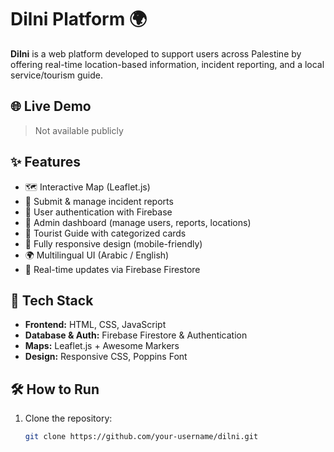 # Dilni Platform 🌍

**Dilni** is a web platform developed to support users across Palestine by offering real-time location-based information, incident reporting, and a local service/tourism guide.

## 🌐 Live Demo
> Not available publicly

## ✨ Features

- 🗺️ Interactive Map (Leaflet.js)
- 📝 Submit & manage incident reports
- 🔐 User authentication with Firebase
- 🎯 Admin dashboard (manage users, reports, locations)
- 🧭 Tourist Guide with categorized cards
- 📱 Fully responsive design (mobile-friendly)
- 🌍 Multilingual UI (Arabic / English)
- 🔔 Real-time updates via Firebase Firestore

## 🧪 Tech Stack

- **Frontend:** HTML, CSS, JavaScript
- **Database & Auth:** Firebase Firestore & Authentication
- **Maps:** Leaflet.js + Awesome Markers
- **Design:** Responsive CSS, Poppins Font

## 🛠️ How to Run

1. Clone the repository:
   ```bash
   git clone https://github.com/your-username/dilni.git
